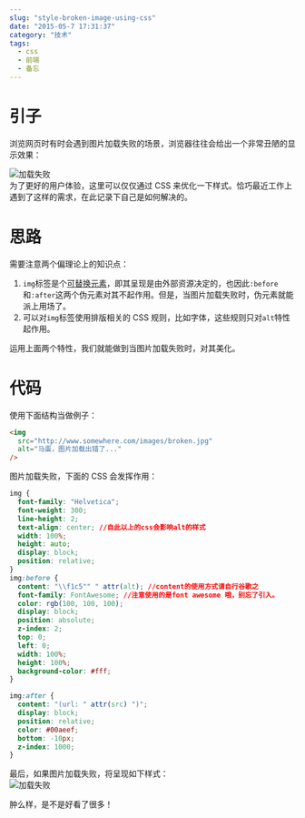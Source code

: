 ```yaml
---
slug: "style-broken-image-using-css"
date: "2015-05-7 17:31:37"
category: "技术"
tags:
  - css
  - 前端
  - 备忘
---
```


# 引子

浏览网页时有时会遇到图片加载失败的场景，浏览器往往会给出一个非常丑陋的显示效果：

![加载失败](/images/img_err.png)  
为了更好的用户体验，这里可以仅仅通过 CSS 来优化一下样式。恰巧最近工作上遇到了这样的需求，在此记录下自己是如何解决的。

# 思路

需要注意两个偏理论上的知识点：

1. `img`标签是个[可替换元素](https://www.w3.org/TR/CSS21/generate.html#before-after-content)，即其呈现是由外部资源决定的，也因此`:before`和`:after`这两个伪元素对其不起作用。但是，当图片加载失败时，伪元素就能派上用场了。
2. 可以对`img`标签使用排版相关的 CSS 规则，比如字体，这些规则只对`alt`特性起作用。

运用上面两个特性，我们就能做到当图片加载失败时，对其美化。

# 代码

使用下面结构当做例子：

```html
<img
  src="http://www.somewhere.com/images/broken.jpg"
  alt="马蛋，图片加载出错了..."
/>
```

图片加载失败，下面的 CSS 会发挥作用：

```css
img {
  font-family: "Helvetica";
  font-weight: 300;
  line-height: 2;
  text-align: center; //自此以上的css会影响alt的样式
  width: 100%;
  height: auto;
  display: block;
  position: relative;
}
img:before {
  content: "\\f1c5"" " attr(alt); //content的使用方式请自行谷歌之
  font-family: FontAwesome; //注意使用的是font awesome 哦，别忘了引入。
  color: rgb(100, 100, 100);
  display: block;
  position: absolute;
  z-index: 2;
  top: 0;
  left: 0;
  width: 100%;
  height: 100%;
  background-color: #fff;
}

img:after {
  content: "(url: " attr(src) ")";
  display: block;
  position: relative;
  color: #00aeef;
  bottom: -10px;
  z-index: 1000;
}
```

最后，如果图片加载失败，将呈现如下样式：  
![加载失败](/images/img_err_styled.png)

肿么样，是不是好看了很多！
